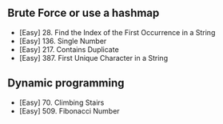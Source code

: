 ## Brute Force or use a hashmap
* [Easy] 28. Find the Index of the First Occurrence in a String
* [Easy] 136. Single Number
* [Easy] 217. Contains Duplicate
* [Easy] 387. First Unique Character in a String

## Dynamic programming
* [Easy] 70. Climbing Stairs
* [Easy] 509. Fibonacci Number
